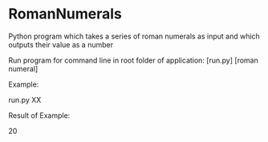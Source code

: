 # RomanNumerals
Python program which takes a series of roman numerals as input and which outputs their value as a number

Run program for command line in root folder of application:
[run.py] [roman numeral]

Example:

run.py XX

Result of Example:

20
